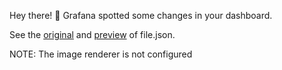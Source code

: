 Hey there! 🎉
Grafana spotted some changes in your dashboard.




See the [original](http://grafana/d/uid) and [preview](http://grafana/admin/preview) of file.json.






NOTE: The image renderer is not configured

